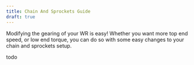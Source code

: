 ```yaml
---
title: Chain And Sprockets Guide
draft: true
---
```


Modifying the gearing of your WR is easy! Whether you want more top end speed, or low end torque, you can do so with some easy changes to your chain and sprockets setup.

todo


